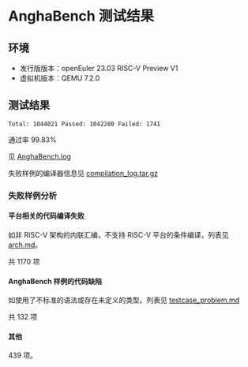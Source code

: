 # AnghaBench 测试结果

## 环境

- 发行版版本：openEuler 23.03 RISC-V Preview V1
- 虚拟机版本：QEMU 7.2.0

## 测试结果

```
Total: 1044021 Passed: 1042280 Failed: 1741
```

通过率 99.83%

见 [AnghaBench.log](./AnghaBench.log.gz)

失败样例的编译器信息见 [compilation\_log.tar.gz](./compilation_log.tar.gz)

### 失败样例分析

#### 平台相关的代码编译失败

如非 RISC-V 架构的内联汇编，不支持 RISC-V 平台的条件编译，列表见
[arch.md](./arch.md)。

共 1170 项

#### AnghaBench 样例的代码缺陷

如使用了不标准的语法或存在未定义的类型。列表见
[testcase\_problem.md](./testcase\_problem.md)

共 132 项

#### 其他

439 项。
